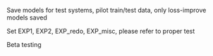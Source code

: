 Save models for test systems, pilot train/test data, only loss-improve models saved

Set EXP1, EXP2, EXP_redo, EXP_misc, please refer to proper test

Beta testing
